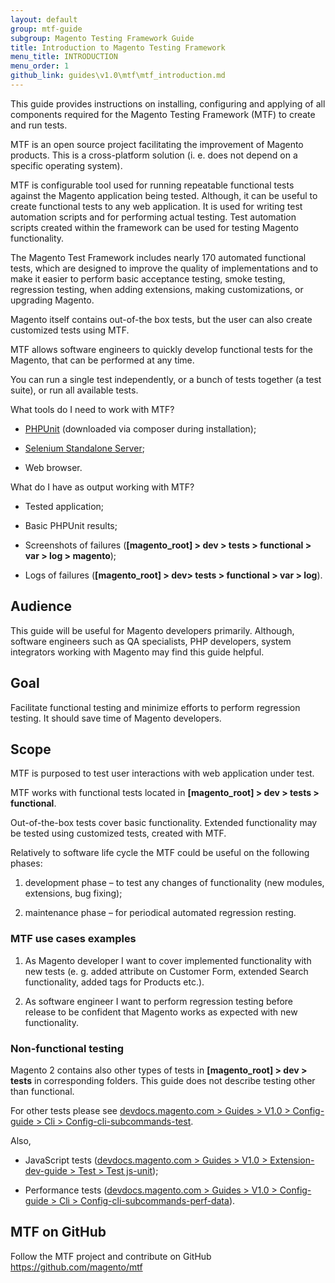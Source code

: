 ```yaml
---
layout: default
group: mtf-guide
subgroup: Magento Testing Framework Guide
title: Introduction to Magento Testing Framework
menu_title: INTRODUCTION
menu_order: 1
github_link: guides\v1.0\mtf\mtf_introduction.md
---
```


This guide provides instructions on installing, configuring and applying
of all components required for the Magento Testing Framework (MTF) to
create and run tests.

MTF is an open source project facilitating the improvement of Magento
products. This is a cross-platform solution (i. e. does not depend on a
specific operating system).

MTF is configurable tool used for running repeatable functional tests
against the Magento application being tested. Although, it can be useful
to create functional tests to any web application. It is used for writing test automation scripts and for performing actual testing.
Test automation scripts created within the framework can be used for
testing Magento functionality.

The Magento Test Framework includes nearly 170 automated functional
tests, which are designed to improve the quality of implementations and
to make it easier to perform basic acceptance testing, smoke testing,
regression testing, when adding extensions, making customizations, or
upgrading Magento.

Magento itself contains out-of-the box tests, but the user can also
create customized tests using MTF.

MTF allows software engineers to quickly develop functional tests for
the Magento, that can be performed at any time.

You can run a single test independently, or a bunch of tests together (a
test suite), or run all available tests.

What tools do I need to work with MTF?

-   [PHPUnit][] (downloaded via composer during installation);

-   [Selenium Standalone Server][];

-   Web browser.

What do I have as output working with MTF?

-   Tested application;

-   Basic PHPUnit results;

-   Screenshots of failures (**\[magento\_root\] &gt; dev &gt; tests &gt;
    functional &gt; var &gt; log &gt; magento**);

-   Logs of failures (**\[magento\_root\] &gt; dev&gt; tests &gt;
    functional &gt; var &gt; log**).

<h2 id="mtf_intro_audi">Audience</h2>


This guide will be useful for Magento developers primarily. Although,
software engineers such as QA specialists, PHP developers, system
integrators working with Magento may find this guide helpful.

<h2 id="mtf_intro_goal">Goal</h2>

Facilitate functional testing and minimize efforts to perform
regression testing. It should save time of Magento developers.

<h2 id="mtf_intro_scope">Scope</h2>

MTF is purposed to test user interactions with web application under
test.

MTF works with functional tests located in
**\[magento\_root\] &gt; dev &gt; tests &gt; functional**.

Out-of-the-box tests cover basic functionality. Extended functionality
may be tested using customized tests, created with MTF.

Relatively to software life cycle the MTF could be useful on the following phases:

1) development phase – to test any changes of functionality (new
    modules, extensions, bug fixing);

2) maintenance phase – for periodical automated regression resting.

<h3 id="mtf_intro_scope_use-case-ex">MTF use cases examples</h3>

1)  As Magento developer I want to cover implemented functionality with
    new tests (e. g. added attribute on Customer Form, extended Search
    functionality, added tags for Products etc.).

2)  As software engineer I want to perform regression testing before
    release to be confident that Magento works as expected with new
    functionality.
    
<h3 id="mtf_intro_scope_non-func-test">Non-functional testing</h3>

Magento 2 contains also other types of tests in **\[magento\_root\] &gt; dev &gt; tests** in corresponding folders. This guide does not describe testing other than
functional.

For other tests please see [devdocs.magento.com &gt; Guides &gt; V1.0 &gt; Config-guide &gt; Cli &gt; Config-cli-subcommands-test](http://devdocs.magento.com/guides/v1.0/config-guide/cli/config-cli-subcommands-test.html).

Also,

-   JavaScript tests ([devdocs.magento.com &gt; Guides &gt; V1.0 &gt;
    Extension-dev-guide &gt; Test &gt; Test
    js-unit](http://devdocs.magento.com/guides/v1.0/extension-dev-guide/test/test_js-unit.html));

-   Performance tests ([devdocs.magento.com &gt; Guides &gt; V1.0 &gt;
    Config-guide &gt; Cli &gt;
    Config-cli-subcommands-perf-data](http://devdocs.magento.com/guides/v1.0/config-guide/cli/config-cli-subcommands-perf-data.html)).


<h2 id="mtf_intro_github-link">MTF on GitHub</h2>

Follow the MTF project and contribute on GitHub
<https://github.com/magento/mtf>


[Selenium Standalone Server]: http://www.seleniumhq.org/download/
[PHPUnit]: https://phpunit.de/